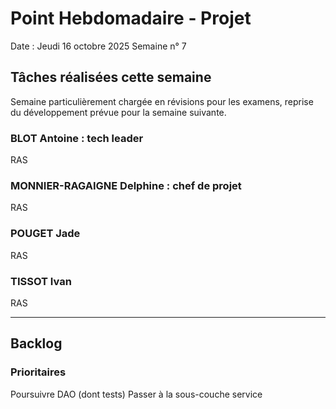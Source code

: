# Point Hebdomadaire - Projet

Date : Jeudi 16 octobre 2025
Semaine n° 7

## Tâches réalisées cette semaine

Semaine particulièrement chargée en révisions pour les examens, reprise du développement prévue pour la semaine suivante.

### BLOT Antoine : tech leader
RAS

### MONNIER-RAGAIGNE Delphine : chef de projet
RAS

### POUGET Jade
RAS

### TISSOT Ivan
RAS

---
## Backlog

### Prioritaires

Poursuivre DAO (dont tests)
Passer à la sous-couche service
